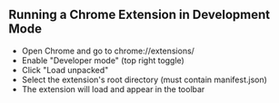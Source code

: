 ## Running a Chrome Extension in Development Mode

- Open Chrome and go to chrome://extensions/
- Enable "Developer mode" (top right toggle)
- Click "Load unpacked"
- Select the extension's root directory (must contain manifest.json)
- The extension will load and appear in the toolbar
